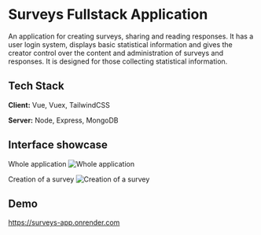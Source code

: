 
# Surveys Fullstack Application

An application for creating surveys, sharing and reading responses. It has a user login system, displays basic statistical information and gives the creator control over the content and administration of surveys and responses. It is designed for those collecting statistical information.


## Tech Stack

**Client:** Vue, Vuex, TailwindCSS

**Server:** Node, Express, MongoDB


## Interface showcase
Whole application
![Whole application](https://github.com/DevMateusz/Surveys-App/showcase.gif)

Creation of a survey
![Creation of a survey](https://github.com/DevMateusz/Surveys-App/createSurvey.gif)


## Demo

https://surveys-app.onrender.com